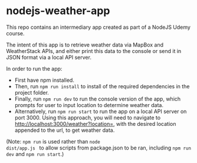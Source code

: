 # nodejs-weather-app

This repo contains an intermediary app created as part of a NodeJS Udemy course.

The intent of this app is to retrieve weather data via MapBox and WeatherStack APIs, and either print this data to the console or send it in JSON format via a local API server.

In order to run the app:
- First have npm installed.
- Then, run <code>npm run install</code> to install of the required dependencies in the project folder. 
- Finally, run <code>npm run dev</code> to run the console version of the app, which prompts for user to input location to determine weather data.
- Alternatively, run <code>npm run start</code> to run the app on a local API server on port 3000. Using this approach, you will need to navigate to <http://localhost:3000/weather?location=>, with the desired location appended to the url, to get weather data.

(Note: <code>npm run</code> is used rather than <code>node dist/app.js </code> to allow scripts from package.json to be ran, including <code>npm run dev</code> and <code>npm run start</code>.)